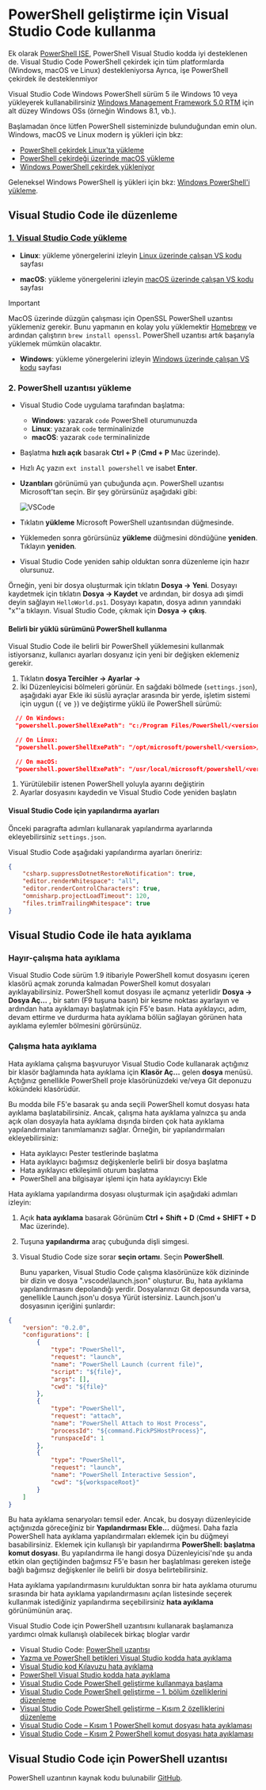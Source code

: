# <a name="using-visual-studio-code-for-powershell-development"></a>PowerShell geliştirme için Visual Studio Code kullanma

Ek olarak [PowerShell ISE][ise], PowerShell Visual Studio kodda iyi desteklenen de.
Visual Studio Code PowerShell çekirdek için tüm platformlarda (Windows, macOS ve Linux) destekleniyorsa Ayrıca, işe PowerShell çekirdek ile desteklenmiyor

Visual Studio Code Windows PowerShell sürüm 5 ile Windows 10 veya yükleyerek kullanabilirsiniz [Windows Management Framework 5.0 RTM](https://www.microsoft.com/en-us/download/details.aspx?id=50395) için alt düzey Windows OSs (örneğin Windows 8.1, vb.).

Başlamadan önce lütfen PowerShell sisteminizde bulunduğundan emin olun.
Windows, macOS ve Linux modern iş yükleri için bkz:

- [PowerShell çekirdek Linux'ta yükleme][install-pscore-linux]
- [PowerShell çekirdeği üzerinde macOS yükleme][install-pscore-macos]
- [Windows PowerShell çekirdek yükleniyor][install-pscore-windows]

Geleneksel Windows PowerShell iş yükleri için bkz: [Windows PowerShell'i yükleme][install-winps].

## <a name="editing-with-visual-studio-code"></a>Visual Studio Code ile düzenleme

### <a name="1-installing-visual-studio-codehttpscodevisualstudiocomdocssetupsetup-overview"></a>[1. Visual Studio Code yükleme](https://code.visualstudio.com/Docs/setup/setup-overview)

- **Linux**: yükleme yönergelerini izleyin [Linux üzerinde çalışan VS kodu](https://code.visualstudio.com/docs/setup/linux) sayfası

- **macOS**: yükleme yönergelerini izleyin [macOS üzerinde çalışan VS kodu](https://code.visualstudio.com/docs/setup/mac) sayfası

> [!IMPORTANT]
> MacOS üzerinde düzgün çalışması için OpenSSL PowerShell uzantısı yüklemeniz gerekir.
> Bunu yapmanın en kolay yolu yüklemektir [Homebrew](http://brew.sh/) ve ardından çalıştırın `brew install openssl`.
> PowerShell uzantısı artık başarıyla yüklemek mümkün olacaktır.

- **Windows**: yükleme yönergelerini izleyin [Windows üzerinde çalışan VS kodu](https://code.visualstudio.com/docs/setup/windows) sayfası

### <a name="2-installing-powershell-extension"></a>2. PowerShell uzantısı yükleme

- Visual Studio Code uygulama tarafından başlatma:
    - **Windows**: yazarak `code` PowerShell oturumunuzda
    - **Linux**: yazarak `code` terminalinizde
    - **macOS**: yazarak `code` terminalinizde

- Başlatma **hızlı açık** basarak **Ctrl + P** (**Cmd + P** Mac üzerinde).
- Hızlı Aç yazın `ext install powershell` ve isabet **Enter**.
- **Uzantıları** görünümü yan çubuğunda açın. PowerShell uzantısı Microsoft'tan seçin.
  Bir şey görürsünüz aşağıdaki gibi:

  ![VSCode](../../images/vscode.png)

- Tıklatın **yükleme** Microsoft PowerShell uzantısından düğmesinde.
- Yüklemeden sonra görürsünüz **yükleme** düğmesini döndüğüne **yeniden**.
  Tıklayın **yeniden**.
- Visual Studio Code yeniden sahip olduktan sonra düzenleme için hazır olursunuz.

Örneğin, yeni bir dosya oluşturmak için tıklatın **Dosya -> Yeni**.
Dosyayı kaydetmek için tıklatın **Dosya -> Kaydet** ve ardından, bir dosya adı şimdi deyin sağlayın `HelloWorld.ps1`.
Dosyayı kapatın, dosya adının yanındaki "x"'a tıklayın.
Visual Studio Code, çıkmak için **Dosya -> çıkış**.

#### <a name="using-a-specific-installed-version-of-powershell"></a>Belirli bir yüklü sürümünü PowerShell kullanma

Visual Studio Code ile belirli bir PowerShell yüklemesini kullanmak istiyorsanız, kullanıcı ayarları dosyanız için yeni bir değişken eklemeniz gerekir.

1. Tıklatın **dosya Tercihler -> Ayarlar ->**
1. İki Düzenleyicisi bölmeleri görünür.
   En sağdaki bölmede (`settings.json`), aşağıdaki ayar Ekle iki süslü ayraçlar arasında bir yerde, işletim sistemi için uygun (`{` ve `}`) ve değiştirme *<version>* yüklü ile PowerShell sürümü:

  ```json
    // On Windows:
    "powershell.powerShellExePath": "c:/Program Files/PowerShell/<version>/pwsh.exe"

    // On Linux:
    "powershell.powerShellExePath": "/opt/microsoft/powershell/<version>/pwsh"

    // On macOS:
    "powershell.powerShellExePath": "/usr/local/microsoft/powershell/<version>/pwsh"
  ```
1. Yürütülebilir istenen PowerShell yoluyla ayarını değiştirin
1. Ayarlar dosyasını kaydedin ve Visual Studio Code yeniden başlatın

#### <a name="configuration-settings-for-visual-studio-code"></a>Visual Studio Code için yapılandırma ayarları

Önceki paragrafta adımları kullanarak yapılandırma ayarlarında ekleyebilirsiniz `settings.json`.

Visual Studio Code aşağıdaki yapılandırma ayarları öneririz:

```json
{
    "csharp.suppressDotnetRestoreNotification": true,
    "editor.renderWhitespace": "all",
    "editor.renderControlCharacters": true,
    "omnisharp.projectLoadTimeout": 120,
    "files.trimTrailingWhitespace": true
}
```

## <a name="debugging-with-visual-studio-code"></a>Visual Studio Code ile hata ayıklama

### <a name="no-workspace-debugging"></a>Hayır-çalışma hata ayıklama

Visual Studio Code sürüm 1.9 itibariyle PowerShell komut dosyasını içeren klasörü açmak zorunda kalmadan PowerShell komut dosyaları ayıklayabilirsiniz.
PowerShell komut dosyası ile açmanız yeterlidir **Dosya -> Dosya Aç...** , bir satırı (F9 tuşuna basın) bir kesme noktası ayarlayın ve ardından hata ayıklamayı başlatmak için F5'e basın.
Hata ayıklayıcı, adım, devam ettirme ve durdurma hata ayıklama bölün sağlayan görünen hata ayıklama eylemler bölmesini görürsünüz.

### <a name="workspace-debugging"></a>Çalışma hata ayıklama

Hata ayıklama çalışma başvuruyor Visual Studio Code kullanarak açtığınız bir klasör bağlamında hata ayıklama için **Klasör Aç...**  gelen **dosya** menüsü.
Açtığınız genellikle PowerShell proje klasörünüzdeki ve/veya Git deponuzu kökündeki klasörüdür.

Bu modda bile F5'e basarak şu anda seçili PowerShell komut dosyası hata ayıklama başlatabilirsiniz.
Ancak, çalışma hata ayıklama yalnızca şu anda açık olan dosyayla hata ayıklama dışında birden çok hata ayıklama yapılandırmaları tanımlamanızı sağlar.
Örneğin, bir yapılandırmaları ekleyebilirsiniz:

- Hata ayıklayıcı Pester testlerinde başlatma
- Hata ayıklayıcı bağımsız değişkenlerle belirli bir dosya başlatma
- Hata ayıklayıcı etkileşimli oturum başlatma
- PowerShell ana bilgisayar işlemi için hata ayıklayıcıyı Ekle

Hata ayıklama yapılandırma dosyası oluşturmak için aşağıdaki adımları izleyin:

1. Açık **hata ayıklama** basarak Görünüm **Ctrl + Shift + D** (**Cmd + SHIFT + D** Mac üzerinde).
1. Tuşuna **yapılandırma** araç çubuğunda dişli simgesi.
1. Visual Studio Code size sorar **seçin ortamı**.
   Seçin **PowerShell**.

   Bunu yaparken, Visual Studio Code çalışma klasörünüze kök dizininde bir dizin ve dosya ".vscode\launch.json" oluşturur.
   Bu, hata ayıklama yapılandırmasını depolandığı yerdir. Dosyalarınızı Git deposunda varsa, genellikle Launch.json'u dosya Yürüt istersiniz.
   Launch.json'u dosyasının içeriğini şunlardır:

```json
{
    "version": "0.2.0",
    "configurations": [
        {
            "type": "PowerShell",
            "request": "launch",
            "name": "PowerShell Launch (current file)",
            "script": "${file}",
            "args": [],
            "cwd": "${file}"
        },
        {
            "type": "PowerShell",
            "request": "attach",
            "name": "PowerShell Attach to Host Process",
            "processId": "${command.PickPSHostProcess}",
            "runspaceId": 1
        },
        {
            "type": "PowerShell",
            "request": "launch",
            "name": "PowerShell Interactive Session",
            "cwd": "${workspaceRoot}"
        }
    ]
}
```

Bu hata ayıklama senaryoları temsil eder.
Ancak, bu dosyayı düzenleyicide açtığınızda göreceğiniz bir **Yapılandırması Ekle...**  düğmesi.
Daha fazla PowerShell hata ayıklama yapılandırmaları eklemek için bu düğmeyi basabilirsiniz. Eklemek için kullanışlı bir yapılandırma **PowerShell: başlatma komut dosyası**.
Bu yapılandırma ile hangi dosya Düzenleyicisi'nde şu anda etkin olan geçtiğinden bağımsız F5'e basın her başlatılması gereken isteğe bağlı bağımsız değişkenler ile belirli bir dosya belirtebilirsiniz.

Hata ayıklama yapılandırmasını kurulduktan sonra bir hata ayıklama oturumu sırasında bir hata ayıklama yapılandırmasını açılan listesinde seçerek kullanmak istediğiniz yapılandırma seçebilirsiniz **hata ayıklama** görünümünün araç.

Visual Studio Code için PowerShell uzantısını kullanarak başlamanıza yardımcı olmak kullanışlı olabilecek birkaç bloglar vardır

- Visual Studio Code: [PowerShell uzantısı][ps-extension]
- [Yazma ve PowerShell betikleri Visual Studio kodda hata ayıklama][debug]
- [Visual Studio kod Kılavuzu hata ayıklama][vscode-guide]
- [PowerShell Visual Studio kodda hata ayıklama][ps-vscode]
- [Visual Studio Code PowerShell geliştirme kullanmaya başlama][getting-started]
- [Visual Studio Code PowerShell geliştirme – 1. bölüm özelliklerini düzenleme][editing-part1]
- [Visual Studio Code PowerShell geliştirme – Kısım 2 özelliklerini düzenleme][editing-part2]
- [Visual Studio Code – Kısım 1 PowerShell komut dosyası hata ayıklaması][debugging-part1]
- [Visual Studio Code – Kısım 2 PowerShell komut dosyası hata ayıklaması][debugging-part2]

[ise]: ../ise-guide.md
[install-pscore-linux]:  ../../setup/Installing-PowerShell-Core-on-Linux.md
[install-pscore-macos]:  ../../setup/Installing-PowerShell-Core-on-macOS.md
[install-pscore-windows]: ../../setup/Installing-PowerShell-Core-on-Windows.md
[install-winps]: ../../setup/Installing-Windows-PowerShell.md
[ps-extension]:https://blogs.msdn.microsoft.com/cdndevs/2015/12/11/visual-studio-code-powershell-extension/
[debug]:https://blogs.msdn.microsoft.com/powershell/2015/11/16/announcing-powershell-language-support-for-visual-studio-code-and-more/
[vscode-guide]:https://johnpapa.net/debugging-with-visual-studio-code/
[ps-vscode]:https://github.com/PowerShell/vscode-powershell/tree/master/examples
[getting-started]:https://blogs.technet.microsoft.com/heyscriptingguy/2016/12/05/get-started-with-powershell-development-in-visual-studio-code/
[editing-part1]:https://blogs.technet.microsoft.com/heyscriptingguy/2017/01/11/visual-studio-code-editing-features-for-powershell-development-part-1/
[editing-part2]:https://blogs.technet.microsoft.com/heyscriptingguy/2017/01/12/visual-studio-code-editing-features-for-powershell-development-part-2/
[debugging-part1]:https://blogs.technet.microsoft.com/heyscriptingguy/2017/02/06/debugging-powershell-script-in-visual-studio-code-part-1/
[debugging-part2]:https://blogs.technet.microsoft.com/heyscriptingguy/2017/02/13/debugging-powershell-script-in-visual-studio-code-part-2/

## <a name="powershell-extension-for-visual-studio-code"></a>Visual Studio Code için PowerShell uzantısı

PowerShell uzantının kaynak kodu bulunabilir [GitHub](https://github.com/PowerShell/vscode-powershell).